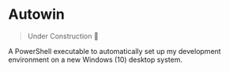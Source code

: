 # Autowin

> Under Construction 🚧

A PowerShell executable to automatically set up my development environment on a new Windows (10) desktop system.
